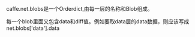 caffe.net.blobs是一个Orderdict,由每一层的名称和Blob组成。  

每一个blob里面又包含data和diff值。例如要取data层的data数据，则应该写成net.blobs['data'].data
